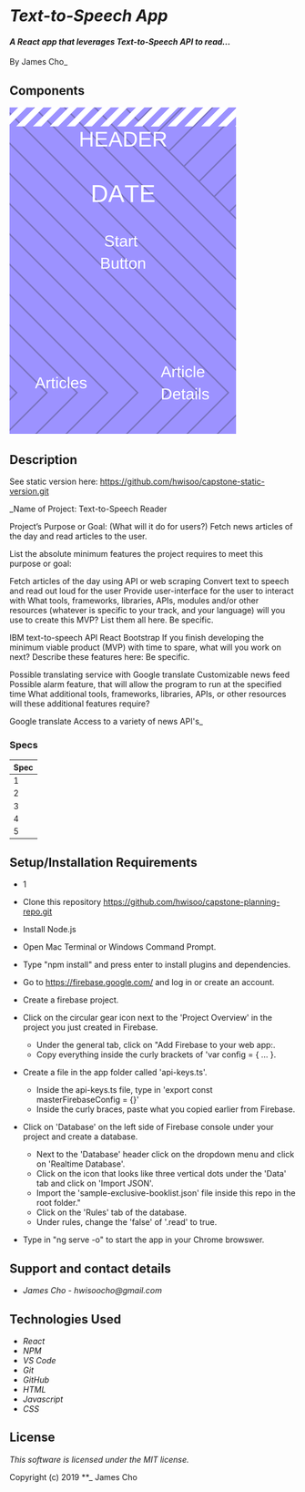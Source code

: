 # _Text-to-Speech App_

#### _A React app that leverages Text-to-Speech API to read..._

By James Cho\_

## Components

![Alt text](HEADER.png?raw=true "structure")

## Description

See static version here: https://github.com/hwisoo/capstone-static-version.git

\_Name of Project: Text-to-Speech Reader

Project’s Purpose or Goal: (What will it do for users?) Fetch news articles of the day and read articles to the user.

List the absolute minimum features the project requires to meet this purpose or goal:

Fetch articles of the day using API or web scraping
Convert text to speech and read out loud for the user
Provide user-interface for the user to interact with
What tools, frameworks, libraries, APIs, modules and/or other resources (whatever is specific to your track, and your language) will you use to create this MVP? List them all here. Be specific.

IBM text-to-speech API
React
Bootstrap
If you finish developing the minimum viable product (MVP) with time to spare, what will you work on next? Describe these features here: Be specific.

Possible translating service with Google translate
Customizable news feed
Possible alarm feature, that will allow the program to run at the specified time
What additional tools, frameworks, libraries, APIs, or other resources will these additional features require?

Google translate
Access to a variety of news API's\_

### Specs

| Spec
| :-------------  
| 1
| 2
| 3
| 4
| 5

## Setup/Installation Requirements

- 1
- Clone this repository https://github.com/hwisoo/capstone-planning-repo.git
- Install Node.js
- Open Mac Terminal or Windows Command Prompt.

- Type "npm install" and press enter to install plugins and dependencies.
- Go to https://firebase.google.com/ and log in or create an account.
- Create a firebase project.
- Click on the circular gear icon next to the 'Project Overview' in the project you just created in Firebase.
  - Under the general tab, click on "Add Firebase to your web app:.
  - Copy everything inside the curly brackets of 'var config = { ... }.
- Create a file in the app folder called 'api-keys.ts'.
  - Inside the api-keys.ts file, type in 'export const masterFirebaseConfig = {}'
  - Inside the curly braces, paste what you copied earlier from Firebase.
- Click on 'Database' on the left side of Firebase console under your project and create a database.
  - Next to the 'Database' header click on the dropdown menu and click on 'Realtime Database'.
  - Click on the icon that looks like three vertical dots under the 'Data' tab and click on 'Import JSON'.
  - Import the 'sample-exclusive-booklist.json' file inside this repo in the root folder."
  - Click on the 'Rules' tab of the database.
  - Under rules, change the 'false' of '.read' to true.
- Type in "ng serve -o" to start the app in your Chrome browswer.

## Support and contact details

- _James Cho - hwisoocho@gmail.com_

## Technologies Used

- _React_
- _NPM_
- _VS Code_
- _Git_
- _GitHub_
- _HTML_
- _Javascript_
- _CSS_

## License

_This software is licensed under the MIT license._

Copyright (c) 2019 \*\*\_ James Cho
